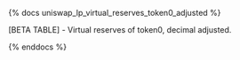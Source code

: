 {% docs uniswap_lp_virtual_reserves_token0_adjusted %}

[BETA TABLE] - Virtual reserves of token0, decimal adjusted.

{% enddocs %}